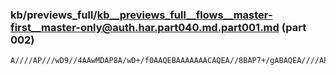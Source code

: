 ### kb/previews_full/kb__previews_full__flows__master-first__master-only@auth.har.part040.md.part001.md (part 002)

```md
A////AP///wD9//4AAwMDAP8A/wD+/f0AAQEBAAAAAAACAQEA//8BAP7+/gABAQEA////AP8A/wABAQEAAP8AAP39/QA
```

```

